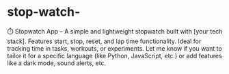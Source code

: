 # stop-watch-
⏱️ Stopwatch App – A simple and lightweight stopwatch built with [your tech stack]. Features start, stop, reset, and lap time functionality. Ideal for tracking time in tasks, workouts, or experiments.  Let me know if you want to tailor it for a specific language (like Python, JavaScript, etc.) or add features like a dark mode, sound alerts, etc.
